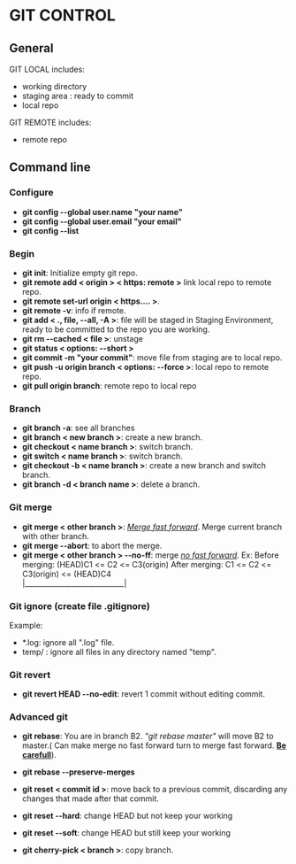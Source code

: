 # GIT CONTROL

## General

GIT LOCAL includes:

- working directory
- staging area : ready to commit
- local repo

GIT REMOTE includes:

- remote repo

## Command line

### Configure

- **git config --global user.name "your name"**
- **git config --global user.email "your email"**
- **git config --list**

### Begin

- **git init**: Initialize empty git repo.
- **git remote add < origin > < https: remote >** link local repo to remote repo.
- **git remote set-url origin < https.... >**.
- **git remote -v**: info if remote.
- **git add < ., file, --all, -A >**: file will be staged in Staging Environment, ready to be committed to the repo you are working.
- **git rm --cached < file >**: unstage
- **git status < options: --short >**
- **git commit -m "your commit"**: move file from staging are to local repo.
- **git push -u origin branch < options: --force >**: local repo to remote repo.
- **git pull origin branch**: remote repo to local repo

### Branch

- **git branch -a**: see all branches
- **git branch < new branch >**: create a new branch.
- **git checkout < name branch >**: switch branch.
- **git switch < name branch >**: switch branch.
- **git checkout -b < name branch >**: create a new branch and switch branch.
- **git branch -d < branch name >**: delete a branch.

### Git merge

- **git merge < other branch >**: *<ins>Merge fast forward</ins>*. Merge current branch with other branch.
- **git merge --abort**: to abort the merge.
- **git merge < other branch > --no-ff**: merge *<ins>no fast forward</ins>*.
Ex:
Before merging: (HEAD)C1 <= C2 <= C3(origin)
After merging:
C1 <= C2 <= C3(origin) <= (HEAD)C4  
|____________________________|

### Git ignore (create file .gitignore)

Example:

- *.log: ignore all ".log" file.
- temp/ : ignore all files in any directory named "temp".

### Git revert

- **git revert HEAD --no-edit**: revert 1 commit without editing commit.

### Advanced git

- **git rebase**:
You are in branch B2. *"git rebase master"* will move B2 to master.( Can make merge no fast forward turn to merge fast forward. **<ins>Be carefull</ins>**).

- **git rebase --preserve-merges**
- **git reset < commit id >**: move back to a previous commit, discarding any changes that made after that commit.
- **git reset --hard**: change HEAD but not keep your working
- **git reset --soft**: change HEAD but still keep your working
- **git cherry-pick < branch >**: copy branch.

